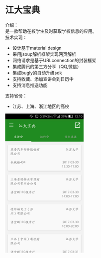 # 江大宝典 <br />
介绍： <br />
  是一款帮助在校学生及时获取学校信息的应用。 <br />
技术实现： <br />
- 设计基于material design <br />
- 采用jsoup解析框架实现网页解析 <br />
- 网络请求是基于URLconnection的封装框架 <br />
- 集成腾讯的第三方分享（QQ,微信） <br />
- 集成bugly的自动升级sdk <br />
- 支持收藏、添加宣讲会到日历中 <br />
- 支持消息推送功能 <br />

支持省份： <br />
- 江苏、上海、浙江地区的高校 <br />

<img src="https://raw.githubusercontent.com/weiwangqiang/ProjectIcn/master/picture/jiangdabaodian/Screenshot_2017-03-30-12-10-59_meitu_4.jpg" width="50%" height="50%">
